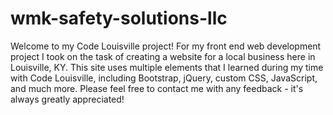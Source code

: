 # wmk-safety-solutions-llc
Welcome to my Code Louisville project! For my front end web development project I took on the task of creating a website for a local business here in Louisville, KY. This site uses multiple elements that I learned during my time with Code Louisville, including Bootstrap, jQuery, custom CSS, JavaScript, and much more. Please feel free to contact me with any feedback - it's always greatly appreciated!
